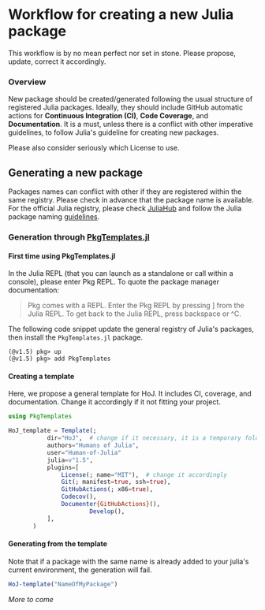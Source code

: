 # Workflow for creating a new Julia package

This workflow is by no mean perfect nor set in stone. Please propose, update, correct it accordingly. 

### Overview

New package should be created/generated following the usual structure of registered Julia packages. Ideally, they should include GitHub automatic actions for **Continuous Integration (CI)**, **Code Coverage**, and **Documentation**. It is a must, unless there is a conflict with other imperative guidelines, to follow Julia's guideline for creating new packages.

Please also consider seriously which License to use. 

## Generating a new package

Packages names can conflict with other if they are registered within the same registry. Please check in advance that the package name is available. For the official Julia registry, please check [JuliaHub](https://juliahub.com/) and follow the Julia package naming [guidelines](https://julialang.github.io/Pkg.jl/dev/creating-packages/#Package-naming-guidelines).

### Generation through [PkgTemplates.jl](https://github.com/invenia/PkgTemplates.jl)

#### First time using PkgTemplates.jl

In the Julia REPL (that you can launch as a standalone or call within a console), please enter Pkg REPL. To quote the package manager documentation:
> Pkg comes with a REPL. Enter the Pkg REPL by pressing ] from the Julia REPL. To get back to the Julia REPL, press backspace or ^C.
 
The following code snippet update the general registry of Julia's packages, then install the `PkgTemplates.jl` package.

```
(@v1.5) pkg> up
(@v1.5) pkg> add PkgTemplates
```

#### Creating a template

Here, we propose a general template for HoJ. It includes CI, coverage, and documentation. Change it accordingly if it not fitting your project.

```julia
using PkgTemplates

HoJ_template = Template(;
           dir="HoJ",  # change if it necessary, it is a temporary folder anyway
           authors="Humans of Julia",
           user="Human-of-Julia"
           julia=v"1.5",
           plugins=[
               License(; name="MIT"),  # change it accordingly
               Git(; manifest=true, ssh=true),
               GitHubActions(; x86=true),
               Codecov(),
               Documenter{GitHubActions}(),
                       Develop(),
           ],
       )
```

#### Generating from the template

Note that if a package with the same name is already added to your julia's current environment, the generation will fail.

```julia
HoJ-template("NameOfMyPackage")
```

*More to come*
